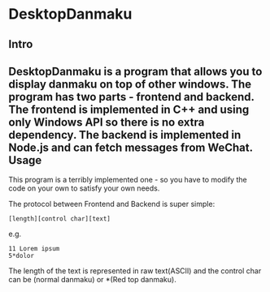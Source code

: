 DesktopDanmaku
==================
Intro
------------------
DesktopDanmaku is a program that allows you to display danmaku on top of other windows.
The program has two parts - frontend and backend. The frontend is implemented in C++ and using only Windows API 
so there is no extra dependency. The backend is implemented in Node.js and can fetch messages 
from WeChat.
Usage
------------------
This program is a terribly implemented one - so you have to modify the code on your own 
to satisfy your own needs.

The protocol between Frontend and Backend is super simple:
```
[length][control char][text]
```
e.g.
```
11 Lorem ipsum
5*dolor
```
The length of the text is represented in raw text(ASCII) and the control char can be <Space>(normal danmaku) 
or *(Red top danmaku).